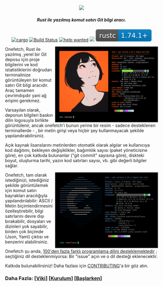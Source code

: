 <h3 align="center"><img src="../assets/onefetch.svg" height="130px"></h3>

<h5 align="center">Rust ile yazılmış komut satırı Git bilgi aracı.</h5>

<p align="center">
	<a href="https://crates.io/crates/onefetch"><img src="https://img.shields.io/crates/v/onefetch.svg" alt="cargo"></a>
	<a href="https://github.com/o2sh/onefetch/actions"><img src="https://github.com/o2sh/onefetch/workflows/CI/badge.svg" alt="Build Status"></a>
  <a href="https://github.com/o2sh/onefetch/issues?q=is%3Aissue+is%3Aopen+label%3A%22help+wanted%22"><img src="https://img.shields.io/github/issues/o2sh/onefetch/help%20wanted?color=green" alt="help wanted"></a>
	<a href="../LICENSE.md"><img src="https://img.shields.io/badge/license-MIT-blue.svg"></a>
	<img src="../assets/msrv-badge.svg">
</p>

<img src="../assets/screenshot-1.png" align="right" height="250px">

Onefetch, Rust ile yazılmış ,yerel bir Git deposu için proje bilgilerini ve kod istatistiklerini doğrudan terminalinize görüntüleyen bir komut satırı Git bilgi aracıdır. Araç tamamen çevrimdışıdır yani ağ erişimi gerekmez.

Varsayılan olarak, deponun bilgileri baskın dilin logosuyla birlikte görüntülenir, ancak onefetch'i bunun yerine bir resim - sadece desteklenen terminallerde - , bir metin girişi veya hiçbir şey kullanmayacak şekilde yapılandırabilirsiniz.

Açık kaynak lisanslarını metinlerden otomatik olarak algılar ve kullanıcıya kod dağıtımı, bekleyen değişiklikler, bağımlılık sayısı (paket yöneticisine göre), en çok katkıda bulunanlar ("git commit" sayısına göre), diskteki boyut, oluşturma tarihi, yazın kod satırları sayısı, vb. gibi değerli bilgiler sağlar.

<img src="../assets/screenshot-2.png" align="right" height="250px">

Onefetch, tam olarak istediğinizi, istediğiniz şekilde görüntülemek için komut satırı bayrakları aracılığıyla yapılandırılabilir: ASCII / Metin biçimlendirmesini özelleştirebilir, bilgi satırlarını devre dışı bırakabilir, dosyaları ve dizinleri yok sayabilir, birden çok biçimde (Json, Yaml) çıktısı ve benzerini alabilirsiniz.

Onefetch şu anda, [100'den fazla farklı programlama dilini desteklemektedir](https://onefetch.dev) ; seçtiğiniz dil desteklenmiyorsa: Bir "issue" açın ve o dil desteği eklenecektir.

Katkıda bulunabilirsiniz! Daha fazlası için [CONTRIBUTING](../CONTRIBUTING.md)'a bir göz atın.

### Daha Fazla: \[[Viki](https://github.com/o2sh/onefetch/wiki)\] \[[Kurulum](https://github.com/o2sh/onefetch/wiki/Installation)\] \[[Başlarken](https://github.com/o2sh/onefetch/wiki/getting-started)\]
